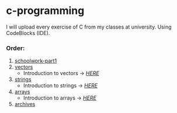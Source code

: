 # c-programming
I will upload every exercise of C from my classes at university. Using CodeBlocks (IDE).


### Order:
1. [schoolwork-part1](/schoolwork-part1)
2. [vectors](/vectors)
    * Introduction to vectors -> [_HERE_](/vectors/introductory)
3. [strings](/strings)
    * Introduction to strings -> [_HERE_](/strings/introductory)
4. [arrays](/arrays)
    * Introduction to arrays -> [_HERE_](/arrays/introductory)
5. [archives](/archives)